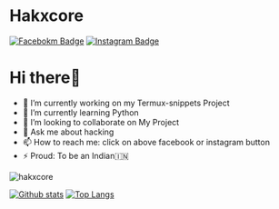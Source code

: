 # Hakxcore
  [![Facebokm Badge](https://img.shields.io/badge/-hakxcore-blue?style=flat&logo=Facebook&logoColor=white&link=https://www.facebook.com/hakxcore/)](https://www.facebook.com/hakxcore) [![Instagram Badge](https://img.shields.io/badge/-hakxcore-f01397?style=flat&logo=Instagram&logoColor=white&link=https://www.instagram.com/the_intellectual_kiddy/)](https://www.instagram.com/the_intellectual_kiddy/)
# Hi there👋
- 🔭 I’m currently working on my Termux-snippets Project
- 🌱 I’m currently learning Python
- 👯 I’m looking to collaborate on My Project
- 💬 Ask me about hacking 
- 📫 How to reach me: click on above facebook or instagram button
- ⚡ Proud: To be an Indian🇮🇳 
<p align=left> <img src=https://komarev.com/ghpvc/?username=hakxcore alt=hakxcore /> </p>

[![Github stats](https://github-readme-stats.vercel.app/api?username=hakxcore&show_icons=true&theme=default&include_all_commits=true)](https://github.com/hakxcore/github-readme-stats)
[![Top Langs](https://github-readme-stats.vercel.app/api/top-langs/?username=hakxcore&layout=compact&theme=default)](https://github.com/hakxcore/github-readme-stats)
